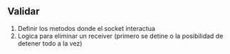 ## Validar
1. Definir los metodos donde el socket interactua 
2. Logica para eliminar un receiver (primero se detine o la posibilidad de detener todo a la vez)
